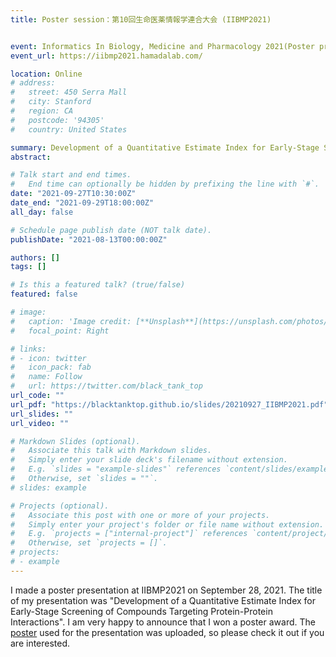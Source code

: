 ```yaml
---
title: Poster session：第10回生命医薬情報学連合大会 (IIBMP2021) 


event: Informatics In Biology, Medicine and Pharmacology 2021(Poster presentation)
event_url: https://iibmp2021.hamadalab.com/

location: Online
# address:
#   street: 450 Serra Mall
#   city: Stanford
#   region: CA
#   postcode: '94305'
#   country: United States

summary: Development of a Quantitative Estimate Index for Early-Stage Screening of Compounds Targeting Protein-Protein Interactions
abstract: 

# Talk start and end times.
#   End time can optionally be hidden by prefixing the line with `#`.
date: "2021-09-27T10:30:00Z"
date_end: "2021-09-29T18:00:00Z"
all_day: false

# Schedule page publish date (NOT talk date).
publishDate: "2021-08-13T00:00:00Z"

authors: []
tags: []

# Is this a featured talk? (true/false)
featured: false

# image:
#   caption: 'Image credit: [**Unsplash**](https://unsplash.com/photos/bzdhc5b3Bxs)'
#   focal_point: Right

# links:
# - icon: twitter
#   icon_pack: fab
#   name: Follow
#   url: https://twitter.com/black_tank_top
url_code: ""
url_pdf: "https://blacktanktop.github.io/slides/20210927_IIBMP2021.pdf"
url_slides: ""
url_video: ""

# Markdown Slides (optional).
#   Associate this talk with Markdown slides.
#   Simply enter your slide deck's filename without extension.
#   E.g. `slides = "example-slides"` references `content/slides/example-slides.md`.
#   Otherwise, set `slides = ""`.
# slides: example

# Projects (optional).
#   Associate this post with one or more of your projects.
#   Simply enter your project's folder or file name without extension.
#   E.g. `projects = ["internal-project"]` references `content/project/deep-learning/index.md`.
#   Otherwise, set `projects = []`.
# projects:
# - example
---
```


I made a poster presentation at IIBMP2021 on September 28, 2021. The title of my presentation was "Development of a Quantitative Estimate Index for Early-Stage Screening of Compounds Targeting Protein-Protein Interactions". I am very happy to announce that I won a poster award.
The [poster](https://blacktanktop.github.io/slides/20210927_IIBMP2021.pdf) used for the presentation was uploaded, so please check it out if you are interested.

<!-- {{% callout note %}}
Click on the **Slides** button above to view the built-in slides feature.
{{% /callout %}} -->

<!-- Slides can be added in a few ways:

- **Create** slides using Wowchemy's [*Slides*](https://wowchemy.com/docs/managing-content/#create-slides) feature and link using `slides` parameter in the front matter of the talk file
- **Upload** an existing slide deck to `static/` and link using `url_slides` parameter in the front matter of the talk file
- **Embed** your slides (e.g. Google Slides) or presentation video on this page using [shortcodes](https://wowchemy.com/docs/writing-markdown-latex/).

Further event details, including [page elements](https://wowchemy.com/docs/writing-markdown-latex/) such as image galleries, can be added to the body of this page. -->

